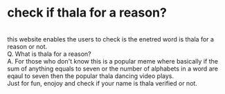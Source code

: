 # check if thala for a reason?
<br>
this website enables the users to check is the enetred word is thala for a reason or not.
<br>
Q. What is thala for a reason?
<br>
A. For those who don't know this is a popular meme where basically if the sum of anything equals to seven or the number of alphabets in a word are eqaul to seven then the popular thala dancing video plays.
<br>
Just for fun, enojoy and check if your name is thala verified or not.

